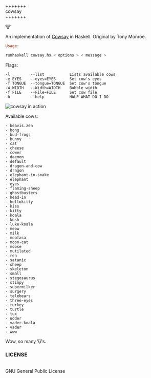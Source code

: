 
+++++++<br/>
cowsay<br/>
+++++++

:cow:

An implementation of [Cowsay](http://en.wikipedia.org/wiki/Cowsay) in Haskell.
Original by Tony Monroe. 


```haskell
Usage:

runhaskell cowsay.hs < options > < message >
```

Flags:

```
-l         --list           Lists available cows
-e EYES    --eyes=EYES      Set cow's eyes
-T TONGUE  --tongue=TONGUE  Set cow's tongue
-W WIDTH   --Width=WIDTH    Bubble width
-f FILE    --File=FILE      Set cow file
-h         --help           HALP WHAT DO I DO
```


![cowsay in action](http://i.imgur.com/FpYHJxF.png?1)

Available cows:

```
- beavis.zen
- bong
- bud-frogs
- bunny
- cat
- cheese
- cower
- daemon
- default
- dragon-and-cow
- dragon
- elephant-in-snake
- elephant
- eyes
- flaming-sheep
- ghostbusters
- head-in
- hellokitty
- kiss
- kitty
- koala
- kosh
- luke-koala
- meow
- milk
- moofasa
- moon-cat
- moose
- mutilated
- ren
- satanic
- sheep
- skeleton
- small
- stegosaurus
- stimpy
- supermilker
- surgery
- telebears
- three-eyes
- turkey
- turtle
- tux
- udder
- vader-koala
- vader
- www
```

Wow, so many :cow:s.

### LICENSE
<br/>
GNU General Public License
